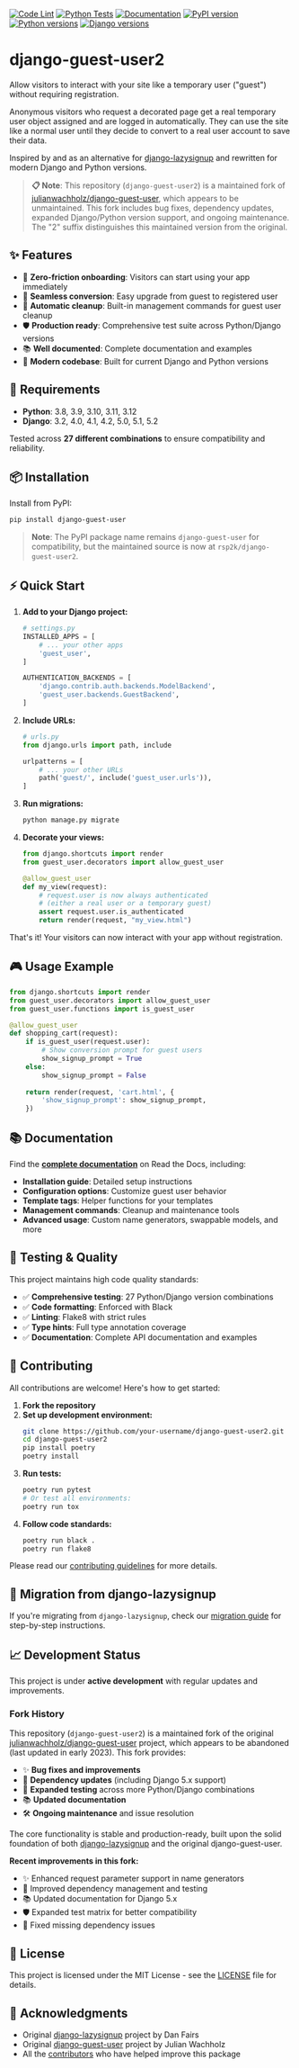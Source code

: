 [![Code Lint](https://github.com/rsp2k/django-guest-user2/actions/workflows/lint.yml/badge.svg)](https://github.com/rsp2k/django-guest-user2/actions/workflows/lint.yml)
[![Python Tests](https://github.com/rsp2k/django-guest-user2/actions/workflows/test.yml/badge.svg)](https://github.com/rsp2k/django-guest-user2/actions/workflows/test.yml)
[![Documentation](https://readthedocs.org/projects/django-guest-user/badge/?style=flat)](https://django-guest-user.readthedocs.io)
[![PyPI version](https://badge.fury.io/py/django-guest-user.svg)](https://badge.fury.io/py/django-guest-user)
[![Python versions](https://img.shields.io/pypi/pyversions/django-guest-user.svg)](https://pypi.org/project/django-guest-user/)
[![Django versions](https://img.shields.io/pypi/djversions/django-guest-user.svg)](https://pypi.org/project/django-guest-user/)

# django-guest-user2

Allow visitors to interact with your site like a temporary user ("guest") without requiring registration.

Anonymous visitors who request a decorated page get a real temporary user object assigned and are logged in automatically. They can use the site like a normal user until they decide to convert to a real user account to save their data.

Inspired by and as an alternative for [django-lazysignup](https://github.com/danfairs/django-lazysignup) and rewritten for modern Django and Python versions.

> **📋 Note**: This repository (`django-guest-user2`) is a maintained fork of [julianwachholz/django-guest-user](https://github.com/julianwachholz/django-guest-user), which appears to be unmaintained. This fork includes bug fixes, dependency updates, expanded Django/Python version support, and ongoing maintenance. The "2" suffix distinguishes this maintained version from the original.

## ✨ Features

- 🚀 **Zero-friction onboarding**: Visitors can start using your app immediately
- 🔄 **Seamless conversion**: Easy upgrade from guest to registered user
- 🧹 **Automatic cleanup**: Built-in management commands for guest user cleanup
- 🛡️ **Production ready**: Comprehensive test suite across Python/Django versions
- 📚 **Well documented**: Complete documentation and examples
- 🎯 **Modern codebase**: Built for current Django and Python versions

## 🔧 Requirements

- **Python**: 3.8, 3.9, 3.10, 3.11, 3.12
- **Django**: 3.2, 4.0, 4.1, 4.2, 5.0, 5.1, 5.2

Tested across **27 different combinations** to ensure compatibility and reliability.

## 📦 Installation

Install from PyPI:

```bash
pip install django-guest-user
```

> **Note**: The PyPI package name remains `django-guest-user` for compatibility, but the maintained source is now at `rsp2k/django-guest-user2`.

## ⚡ Quick Start

1. **Add to your Django project:**
   ```python
   # settings.py
   INSTALLED_APPS = [
       # ... your other apps
       'guest_user',
   ]

   AUTHENTICATION_BACKENDS = [
       'django.contrib.auth.backends.ModelBackend',
       'guest_user.backends.GuestBackend',
   ]
   ```

2. **Include URLs:**
   ```python
   # urls.py
   from django.urls import path, include

   urlpatterns = [
       # ... your other URLs
       path('guest/', include('guest_user.urls')),
   ]
   ```

3. **Run migrations:**
   ```bash
   python manage.py migrate
   ```

4. **Decorate your views:**
   ```python
   from django.shortcuts import render
   from guest_user.decorators import allow_guest_user

   @allow_guest_user
   def my_view(request):
       # request.user is now always authenticated
       # (either a real user or a temporary guest)
       assert request.user.is_authenticated
       return render(request, "my_view.html")
   ```

That's it! Your visitors can now interact with your app without registration.

## 🎮 Usage Example

```python
from django.shortcuts import render
from guest_user.decorators import allow_guest_user
from guest_user.functions import is_guest_user

@allow_guest_user
def shopping_cart(request):
    if is_guest_user(request.user):
        # Show conversion prompt for guest users
        show_signup_prompt = True
    else:
        show_signup_prompt = False
    
    return render(request, 'cart.html', {
        'show_signup_prompt': show_signup_prompt,
    })
```

## 📚 Documentation

Find the [**complete documentation**](https://django-guest-user.readthedocs.io/) on Read the Docs, including:

- **Installation guide**: Detailed setup instructions
- **Configuration options**: Customize guest user behavior
- **Template tags**: Helper functions for your templates
- **Management commands**: Cleanup and maintenance tools
- **Advanced usage**: Custom name generators, swappable models, and more

## 🧪 Testing & Quality

This project maintains high code quality standards:

- ✅ **Comprehensive testing**: 27 Python/Django version combinations
- ✅ **Code formatting**: Enforced with Black
- ✅ **Linting**: Flake8 with strict rules
- ✅ **Type hints**: Full type annotation coverage
- ✅ **Documentation**: Complete API documentation and examples

## 🤝 Contributing

All contributions are welcome! Here's how to get started:

1. **Fork the repository**
2. **Set up development environment:**
   ```bash
   git clone https://github.com/your-username/django-guest-user2.git
   cd django-guest-user2
   pip install poetry
   poetry install
   ```
3. **Run tests:**
   ```bash
   poetry run pytest
   # Or test all environments:
   poetry run tox
   ```
4. **Follow code standards:**
   ```bash
   poetry run black .
   poetry run flake8
   ```

Please read our [contributing guidelines](CONTRIBUTING.md) for more details.

## 🔄 Migration from django-lazysignup

If you're migrating from `django-lazysignup`, check our [migration guide](https://django-guest-user.readthedocs.io/en/latest/migration.html) for step-by-step instructions.

## 📈 Development Status

This project is under **active development** with regular updates and improvements. 

### Fork History

This repository (`django-guest-user2`) is a maintained fork of the original [julianwachholz/django-guest-user](https://github.com/julianwachholz/django-guest-user) project, which appears to be abandoned (last updated in early 2023). This fork provides:

- ✨ **Bug fixes and improvements** 
- 🔄 **Dependency updates** (including Django 5.x support)
- 🧪 **Expanded testing** across more Python/Django combinations
- 📚 **Updated documentation** 
- 🛠️ **Ongoing maintenance** and issue resolution

The core functionality is stable and production-ready, built upon the solid foundation of both [django-lazysignup](https://github.com/danfairs/django-lazysignup) and the original django-guest-user.

**Recent improvements in this fork:**
- ✨ Enhanced request parameter support in name generators
- 🔧 Improved dependency management and testing
- 📚 Updated documentation for Django 5.x
- 🛡️ Expanded test matrix for better compatibility
- 🐛 Fixed missing dependency issues

## 📄 License

This project is licensed under the MIT License - see the [LICENSE](LICENSE) file for details.

## 🙏 Acknowledgments

- Original [django-lazysignup](https://github.com/danfairs/django-lazysignup) project by Dan Fairs
- Original [django-guest-user](https://github.com/julianwachholz/django-guest-user) project by Julian Wachholz
- All the [contributors](https://github.com/rsp2k/django-guest-user2/graphs/contributors) who have helped improve this package
